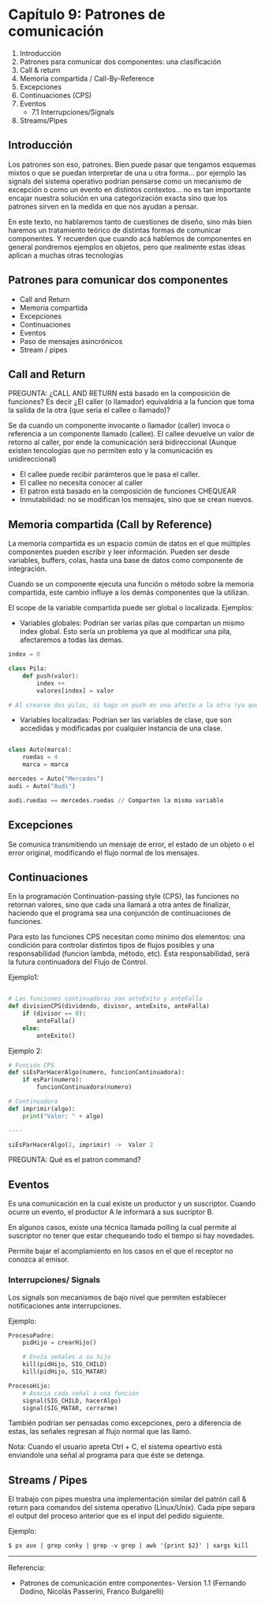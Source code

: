 # Capítulo 9: Patrones de comunicación

1) Introducción
2) Patrones para comunicar dos componentes: una clasificación
3) Call & return
4) Memoria compartida / Call-By-Reference
5) Excepciones
6) Continuaciones (CPS)
7) Eventos
    * 7.1 Interrupciones/Signals
8) Streams/Pipes

## Introducción

Los patrones son eso, patrones. Bien puede pasar que tengamos esquemas mixtos o que se
puedan interpretar de una u otra forma... por ejemplo las signals del sistema operativo podrían
pensarse como un mecanismo de excepción o como un evento en distintos contextos... no es
tan importante encajar nuestra solución en una categorización exacta sino que los patrones
sirven en la medida en que nos ayudan a pensar.

En este texto, no hablaremos tanto de cuestiones de diseño, sino más bien haremos un tratamiento teórico de distintas formas de comunicar componentes. Y recuerden que cuando
acá hablemos de componentes en general pondremos ejemplos en objetos, pero que realmente estas ideas aplican a muchas otras tecnologías

## Patrones para comunicar dos componentes

* Call and Return
* Memoria compartida
* Excepciones
* Continuaciones
* Eventos
* Paso de mensajes asincrónicos
* Stream / pipes

## Call and Return

PREGUNTA: ¿CALL AND RETURN está basado en la composición de funciones? Es decir ¿El caller (o llamador) equivaldria a la funcion que toma la salida de la otra (que seria el callee o llamado)?

Se da cuando un componente invocante o llamador (caller) invoca o referencia a un componente llamado (callee). El callee devuelve un valor de retorno al caller, por ende la comunicación será bidireccional (Aunque existen tencologías que no permiten esto y la comunicación es unidireccional)

* El callee puede recibir parámteros que le pasa el caller.
* El callee no necesita conocer al caller
* El patron está basado en la composición de funciones CHEQUEAR
* Inmutabilidad: no se modifican los mensajes, sino que se crean nuevos.

## Memoria compartida (Call by Reference)

La memoria compartida es un espacio común de datos en el que múltiples componentes pueden escribir y leer información. Pueden ser desde variables, buffers, colas, hasta una base de datos como componente de integración.

Cuando se un componente ejecuta una función o método sobre la memoria compartida, este cambio influye a los demás componentes que la utilizan.

El scope de la variable compartida puede ser global o localizada. Ejemplos:

* Variables globales: Podrían ser varias pilas que compartan un mismo index global. Esto sería un problema ya que al modificar una pila, afectaremos a todas las demas.

```python
index = 0

class Pila:
    def push(valor):
        index ++
        valores[index] = valor

# Al crearse dos pilas, si hago un push en una afecto a la otra (ya que todas usan el mismo index)
```

* Variables localizadas: Podrian ser las variables de clase, que son accedidas y modificadas por cualquier instancia de una clase.

```python

class Auto(marca):
    ruedas = 4
    marca = marca

mercedes = Auto("Mercedes")
audi = Auto("Audi")

audi.ruedas == mercedes.ruedas // Comparten la misma variable
```

## Excepciones

Se comunica transmitiendo un mensaje de error, el estado de un objeto o el error original, modificando el flujo normal de los mensajes.

## Continuaciones

En la programación Continuation-passing style (CPS), las funciones no retornan valores, sino que cada una llamará a otra antes de finalizar, haciendo que el programa sea una conjunción de continuaciones de funciones.

Para esto las funciones CPS necesitan como mínimo dos elementos: una condición para controlar distintos tipos de flujos posibles y una responsabilidad (funcion lambda, método, etc). Ésta responsabilidad, será la futura continuadora del Flujo de Control.

Ejemplo1:

```python

# Las funciones continuadoras son anteExito y anteFalla
def divisionCPS(dividendo, divisor, anteExito, anteFalla)
    if (divisor == 0):
        anteFalla()
    else:
        anteExito()

```

Ejemplo 2:
```python
# Función CPS
def siEsParHacerAlgo(numero, funcionContinuadora):
    if esPar(numero):
        funcionContinuadora(numero)

# Continuadora
def imprimir(algo):
    print("Valor: " + algo)

----

siEsParHacerAlgo(2, imprimir) ->  Valor 2
```

PREGUNTA: Qué es el patron command?

## Eventos

Es una comunicación en la cual existe un productor y un suscriptor. Cuando ocurre un evento, el productor A le informará a sus sucriptor B.

En algunos casos, existe una técnica llamada polling la cual permite al suscriptor no tener que estar chequeando todo el tiempo si hay novedades.

Permite bajar el acomplamiento en los casos en el que el  receptor no conozca al emisor.

### Interrupciones/ Signals

Los signals son mecanismos de bajo nivel que permiten establecer notificaciones ante interrupciones.

Ejemplo:

```python
ProcesoPadre:
    pidHijo = crearHijo()

    # Envía señales a su hijo
    kill(pidHijo, SIG_CHILD)
    kill(pidHijo, SIG_MATAR)

ProcesoHijo:
    # Asocia cada señal a una función
    signal(SIG_CHILD, hacerAlgo)
    signal(SIG_MATAR, cerrarme)
```

También podrían ser pensadas como excepciones, pero a diferencia de estas, las señales regresan al flujo normal que las llamó.

Nota: Cuando el usuario apreta Ctrl + C, el sistema opeartivo está enviandole una señal al programa para que éste se detenga. 

## Streams / Pipes

El trabajo con pipes muestra una implementación similar del patrón call & return para comandos del sistema operativo (Linux/Unix).
Cada pipe separa el output del proceso anterior que es el input del pedido siguiente.

Ejemplo:

```shell
$ ps aux | grep conky | grep -v grep | awk '{print $2}' | xargs kill
```

---

Referencia:

* Patrones de comunicación entre componentes- Version 1.1 (Fernando Dodino, Nicolás Passerini, Franco Bulgarelli)